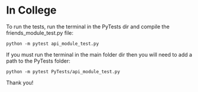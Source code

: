 # In College

To run the tests, run the terminal in the PyTests dir and compile the friends_module_test.py file:

    python -m pytest api_module_test.py

If you must run the terminal in the main folder dir then you will need to add a path to the PyTests folder:

    python -m pytest PyTests/api_module_test.py

Thank you!
